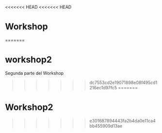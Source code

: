 <<<<<<< HEAD
<<<<<<< HEAD
# Workshop
=======
# workshop2
Segunda parte del Workshop
>>>>>>> dc7553cd2e19071898e08f495cd1216ec1d97fc5
=======
# Workshop2
>>>>>>> e301687894443fa2b4da0e11ca4bb455909d13ae
